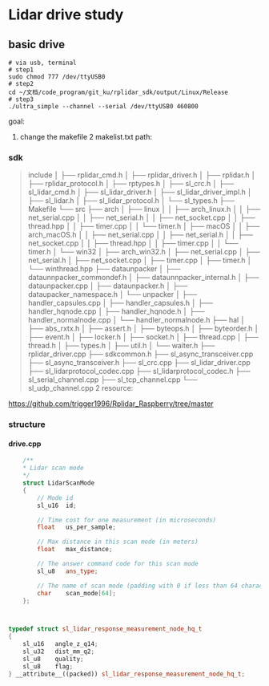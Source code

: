 # Lidar drive study

## basic drive
```
# via usb, terminal
# step1 
sudo chmod 777 /dev/ttyUSB0
# step2
cd ~/文档/code_program/git_ku/rplidar_sdk/output/Linux/Release
# step3
./ultra_simple --channel --serial /dev/ttyUSB0 460800
```

goal: 
1. change the makefile 2 makelist.txt
path:

### sdk

>include
│   ├── rplidar_cmd.h
│   ├── rplidar_driver.h
│   ├── rplidar.h
│   ├── rplidar_protocol.h
│   ├── rptypes.h
│   ├── sl_crc.h
│   ├── sl_lidar_cmd.h
│   ├── sl_lidar_driver.h 
│   ├── sl_lidar_driver_impl.h
│   ├── sl_lidar.h
│   ├── sl_lidar_protocol.h
│   └── sl_types.h
├── Makefile
└── src
    ├── arch
    │   ├── linux
    │   │   ├── arch_linux.h
    │   │   ├── net_serial.cpp
    │   │   ├── net_serial.h
    │   │   ├── net_socket.cpp
    │   │   ├── thread.hpp
    │   │   ├── timer.cpp
    │   │   └── timer.h
    │   ├── macOS
    │   │   ├── arch_macOS.h
    │   │   ├── net_serial.cpp
    │   │   ├── net_serial.h
    │   │   ├── net_socket.cpp
    │   │   ├── thread.hpp
    │   │   ├── timer.cpp
    │   │   └── timer.h
    │   └── win32
    │       ├── arch_win32.h
    │       ├── net_serial.cpp
    │       ├── net_serial.h
    │       ├── net_socket.cpp
    │       ├── timer.cpp
    │       ├── timer.h
    │       └── winthread.hpp
    ├── dataunpacker
    │   ├── dataunnpacker_commondef.h
    │   ├── dataunnpacker_internal.h
    │   ├── dataunpacker.cpp
    │   ├── dataunpacker.h
    │   ├── dataupacker_namespace.h
    │   └── unpacker
    │       ├── handler_capsules.cpp
    │       ├── handler_capsules.h
    │       ├── handler_hqnode.cpp
    │       ├── handler_hqnode.h
    │       ├── handler_normalnode.cpp
    │       └── handler_normalnode.h
    ├── hal
    │   ├── abs_rxtx.h
    │   ├── assert.h
    │   ├── byteops.h
    │   ├── byteorder.h
    │   ├── event.h
    │   ├── locker.h
    │   ├── socket.h
    │   ├── thread.cpp
    │   ├── thread.h
    │   ├── types.h
    │   ├── util.h
    │   └── waiter.h
    ├── rplidar_driver.cpp
    ├── sdkcommon.h
    ├── sl_async_transceiver.cpp
    ├── sl_async_transceiver.h
    ├── sl_crc.cpp
    ├── sl_lidar_driver.cpp
    ├── sl_lidarprotocol_codec.cpp
    ├── sl_lidarprotocol_codec.h
    ├── sl_serial_channel.cpp
    ├── sl_tcp_channel.cpp
    └── sl_udp_channel.cpp
2 resource:

 https://github.com/trigger1996/Rplidar_Raspberry/tree/master

### structure 

#### drive.cpp


```c++
    /**
    * Lidar scan mode
    */
    struct LidarScanMode
    {
        // Mode id
        sl_u16  id;

        // Time cost for one measurement (in microseconds)
        float   us_per_sample;

        // Max distance in this scan mode (in meters)
        float   max_distance;

        // The answer command code for this scan mode
        sl_u8   ans_type;

        // The name of scan mode (padding with 0 if less than 64 characters)
        char    scan_mode[64];
    };



typedef struct sl_lidar_response_measurement_node_hq_t
{
    sl_u16   angle_z_q14;
    sl_u32   dist_mm_q2;
    sl_u8    quality;
    sl_u8    flag;
} __attribute__((packed)) sl_lidar_response_measurement_node_hq_t;
```